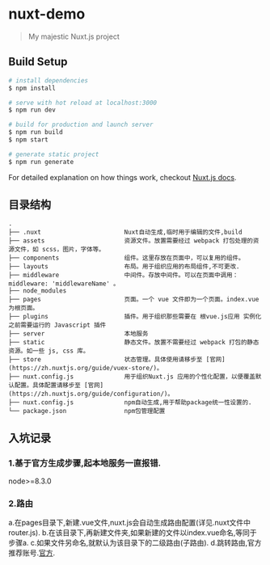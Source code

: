 # nuxt-demo

> My majestic Nuxt.js project

## Build Setup

``` bash
# install dependencies
$ npm install

# serve with hot reload at localhost:3000
$ npm run dev

# build for production and launch server
$ npm run build
$ npm start

# generate static project
$ npm run generate
```
For detailed explanation on how things work, checkout [Nuxt.js docs](https://nuxtjs.org).

##     目录结构

```
.
├── .nuxt                       Nuxt自动生成,临时用于编辑的文件,build
├── assets                      资源文件。放置需要经过 webpack 打包处理的资源文件，如 scss，图片，字体等。
├── components                  组件。这里存放在页面中，可以复用的组件。
├── layouts                     布局。用于组织应用的布局组件,不可更改.
├── middleware                  中间件。存放中间件。可以在页面中调用： middleware: 'middlewareName' 。
├── node_modules
├── pages                       页面。一个 vue 文件即为一个页面。index.vue 为根页面。
├── plugins                     插件。用于组织那些需要在 根vue.js应用 实例化之前需要运行的 Javascript 插件
├── server                      本地服务
├── static                      静态文件。放置不需要经过 webpack 打包的静态资源。如一些 js, css 库。
├── store                       状态管理。具体使用请移步至 [官网](https://zh.nuxtjs.org/guide/vuex-store/)。
├── nuxt.config.js              用于组织Nuxt.js 应用的个性化配置，以便覆盖默认配置。具体配置请移步至 [官网](https://zh.nuxtjs.org/guide/configuration/)。
├── nuxt.config.js              npm自动生成,用于帮助package统一性设置的.
└── package.json                npm包管理配置
```

##      入坑记录

###     1.基于官方生成步骤,起本地服务一直报错.
node>=8.3.0

###      2.路由

a.在pages目录下,新建.vue文件,nuxt.js会自动生成路由配置(详见.nuxt文件中router.js).
b.在该目录下,再新建文件夹,如果新建的文件以index.vue命名,等同于步骤a.
c.如果文件另命名,就默认为该目录下的二级路由(子路由).
d.跳转路由,官方推荐<nuxt-link to="/account">账号</nuxt-link>.[官方](https://zh.nuxtjs.org/api/components-nuxt-link).

